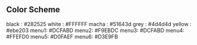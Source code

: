 ## Color Scheme

black : #282525
white : #FFFFFF
macha : #51643d
grey : #4d4d4d
yellow : #ebe203
menu1: #DCFABD
menu2: #F9EBDC
menu3: #DCFABD
menu4: #FFEFD0
menu5: #D0FAEF
menu6: #D3E9FB
